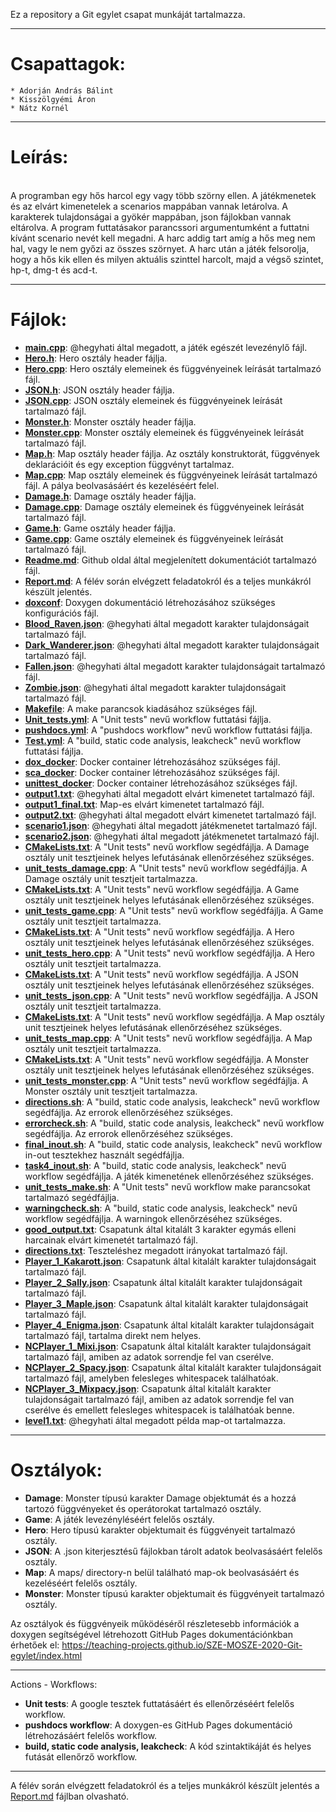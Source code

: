 Ez a repository a Git egylet csapat munkáját tartalmazza.<br />

---

# Csapattagok:<br />

	* Adorján András Bálint
	* Kisszölgyémi Áron
	* Nátz Kornél

---

# Leírás:<br />
<br />
A programban egy hős harcol egy vagy több szörny ellen. A játékmenetek és az elvárt kimenetelek a scenarios mappában vannak letárolva. A karakterek tulajdonságai a gyökér mappában, json fájlokban vannak eltárolva. A program futtatásakor parancssori argumentumként a futtatni kívánt scenario nevét kell megadni. A harc addig tart amíg a hős meg nem hal, vagy le nem győzi az összes szörnyet. A harc után a játék felsorolja, hogy a hős kik ellen és milyen aktuális szinttel harcolt, majd a végső szintet, hp-t, dmg-t és acd-t.<br />

---

# Fájlok:<br />

*	**[main.cpp](main.cpp)**: @hegyhati által megadott, a játék egészét levezénylő fájl.<br />
*	**[Hero.h](Hero.h)**: Hero osztály header fájlja.<br />
*	**[Hero.cpp](Hero.cpp)**: Hero osztály elemeinek és függvényeinek leírását tartalmazó fájl.<br />
*	**[JSON.h](JSON.h)**: JSON osztály header fájlja.<br />
*	**[JSON.cpp](JSON.cpp)**: JSON osztály elemeinek és függvényeinek leírását tartalmazó fájl.<br />
*	**[Monster.h](Monster.h)**: Monster osztály header fájlja.<br />
*	**[Monster.cpp](Monster.cpp)**: Monster osztály elemeinek és függvényeinek leírását tartalmazó fájl.<br />
*	**[Map.h](Map.h)**: Map osztály header fájlja. Az osztály konstruktorát, függvények deklarációit és egy exception függvényt tartalmaz.<br />
*	**[Map.cpp](Map.cpp)**: Map osztály elemeinek és függvényeinek leírását tartalmazó fájl. A pálya beolvasásáért és kezeléséért felel.<br />
*	**[Damage.h](Damage.h)**: Damage osztály header fájlja.<br />
*	**[Damage.cpp](Damage.cpp)**: Damage osztály elemeinek és függvényeinek leírását tartalmazó fájl.<br />
*	**[Game.h](Game.h)**: Game osztály header fájlja.<br />
*	**[Game.cpp](Game.cpp)**: Game osztály elemeinek és függvényeinek leírását tartalmazó fájl.<br />
*	**[Readme.md](Readme.md)**: Github oldal által megjelenített dokumentációt tartalmazó fájl.<br />
*	**[Report.md](Report.md)**: A félév során elvégzett feladatokról és a teljes munkákról készült jelentés.<br />
*	**[doxconf](doxconf)**: Doxygen dokumentáció létrehozásához szükséges konfigurációs fájl.<br />
*	**[Blood_Raven.json](Blood_Raven.json)**: @hegyhati által megadott karakter tulajdonságait tartalmazó fájl.<br />
*	**[Dark_Wanderer.json](Dark_Wanderer.json)**: @hegyhati által megadott karakter tulajdonságait tartalmazó fájl.<br />
*	**[Fallen.json](Fallen.json)**: @hegyhati által megadott karakter tulajdonságait tartalmazó fájl.<br />
*	**[Zombie.json](Zombie.json)**: @hegyhati által megadott karakter tulajdonságait tartalmazó fájl.<br />
*	**[Makefile](Makefile)**: A make parancsok kiadásához szükséges fájl.<br />
*	**[Unit_tests.yml](.github/workflows/Unit_tests.yml)**: A "Unit tests" nevű workflow futtatási fájlja.<br />
*	**[pushdocs.yml](.github/workflows/pushdocs.yml)**: A "pushdocs workflow" nevű workflow futtatási fájlja.<br />
*	**[Test.yml](.github/workflows/Test.yml)**: A "build, static code analysis, leakcheck" nevű workflow futtatási fájlja.<br />
*	**[dox_docker](docker/dox_docker)**: Docker container létrehozásához szükséges fájl.<br />
*	**[sca_docker](docker/sca_docker)**: Docker container létrehozásához szükséges fájl.<br />
*	**[unittest_docker](docker/unittest_docker)**: Docker container létrehozásához szükséges fájl.<br />
*	**[output1.txt](scenarios/output1.txt)**: @hegyhati által megadott elvárt kimenetet tartalmazó fájl.<br />
*	**[output1_final.txt](scenarios/output1_final.txt)**: Map-es elvárt kimenetet tartalmazó fájl.<br />
*	**[output2.txt](scenarios/output2.txt)**: @hegyhati által megadott elvárt kimenetet tartalmazó fájl.<br />
*	**[scenario1.json](scenarios/scenario1.json)**: @hegyhati által megadott játékmenetet tartalmazó fájl.<br />
*	**[scenario2.json](scenarios/scenario2.json)**: @hegyhati által megadott játékmenetet tartalmazó fájl.<br />
*	**[CMakeLists.txt](tests/damage_tests/CMakeLists.txt)**: A "Unit tests" nevű workflow segédfájlja. A Damage osztály unit tesztjeinek helyes lefutásának ellenőrzéséhez szükséges.<br />
*	**[unit_tests_damage.cpp](tests/damage_tests/unit_tests_damage.cpp)**: A "Unit tests" nevű workflow segédfájlja. A Damage osztály unit tesztjeit tartalmazza.<br />
*	**[CMakeLists.txt](tests/game_tests/CMakeLists.txt)**: A "Unit tests" nevű workflow segédfájlja. A Game osztály unit tesztjeinek helyes lefutásának ellenőrzéséhez szükséges.<br />
*	**[unit_tests_game.cpp](tests/game_tests/unit_tests_game.cpp)**: A "Unit tests" nevű workflow segédfájlja. A Game osztály unit tesztjeit tartalmazza.<br />
*	**[CMakeLists.txt](tests/hero_tests/CMakeLists.txt)**: A "Unit tests" nevű workflow segédfájlja. A Hero osztály unit tesztjeinek helyes lefutásának ellenőrzéséhez szükséges.<br />
*	**[unit_tests_hero.cpp](tests/hero_tests/unit_tests_hero.cpp)**: A "Unit tests" nevű workflow segédfájlja. A Hero osztály unit tesztjeit tartalmazza.<br />
*	**[CMakeLists.txt](tests/json_tests/CMakeLists.txt)**: A "Unit tests" nevű workflow segédfájlja. A JSON osztály unit tesztjeinek helyes lefutásának ellenőrzéséhez szükséges.<br />
*	**[unit_tests_json.cpp](tests/json_tests/unit_tests_json.cpp)**: A "Unit tests" nevű workflow segédfájlja. A JSON osztály unit tesztjeit tartalmazza.<br />
*	**[CMakeLists.txt](tests/map_tests/CMakeLists.txt)**: A "Unit tests" nevű workflow segédfájlja. A Map osztály unit tesztjeinek helyes lefutásának ellenőrzéséhez szükséges.<br />
*	**[unit_tests_map.cpp](tests/map_tests/unit_tests_map.cpp)**: A "Unit tests" nevű workflow segédfájlja. A Map osztály unit tesztjeit tartalmazza.<br />
*	**[CMakeLists.txt](tests/monster_tests/CMakeLists.txt)**: A "Unit tests" nevű workflow segédfájlja. A Monster osztály unit tesztjeinek helyes lefutásának ellenőrzéséhez szükséges.<br />
*	**[unit_tests_monster.cpp](tests/monster_tests/unit_tests_monster.cpp)**: A "Unit tests" nevű workflow segédfájlja. A Monster osztály unit tesztjeit tartalmazza.<br />
*	**[directions.sh](tests/directions.sh)**: A "build, static code analysis, leakcheck" nevű workflow segédfájlja. Az errorok ellenőrzéséhez szükséges.<br />
*	**[errorcheck.sh](tests/errorcheck.sh)**: A "build, static code analysis, leakcheck" nevű workflow segédfájlja. Az errorok ellenőrzéséhez szükséges.<br />
*	**[final_inout.sh](tests/final_inout.sh)**: A "build, static code analysis, leakcheck" nevű workflow in-out tesztekhez használt segédfájlja.<br />
*	**[task4_inout.sh](tests/task4_inout.sh)**: A "build, static code analysis, leakcheck" nevű workflow segédfájlja. A játék kimenetének ellenőrzéséhez szükséges.<br />
*	**[unit_tests_make.sh](tests/unit_tests_make.sh)**: A "Unit tests" nevű workflow make parancsokat tartalmazó segédfájlja.<br />
*	**[warningcheck.sh](tests/warningcheck.sh)**: A "build, static code analysis, leakcheck" nevű workflow segédfájlja. A warningok ellenőrzéséhez szükséges.<br />
*	**[good_output.txt](units/good_output.txt)**: Csapatunk által kitalált 3 karakter egymás elleni harcainak elvárt kimenetét tartalmazó fájl.<br />
*	**[directions.txt](units/directions.txt)**: Teszteléshez megadott irányokat tartalmazó fájl.<br />
*	**[Player_1_Kakarott.json](units/Player_1_Kakarott.json)**: Csapatunk által kitalált karakter tulajdonságait tartalmazó fájl.<br />
*	**[Player_2_Sally.json](units/Player_2_Sally.json)**: Csapatunk által kitalált karakter tulajdonságait tartalmazó fájl.<br />
*	**[Player_3_Maple.json](units/Player_3_Maple.json)**: Csapatunk által kitalált karakter tulajdonságait tartalmazó fájl.<br />
*	**[Player_4_Enigma.json](units/error/Player_4_Enigma.json)**: Csapatunk által kitalált karakter tulajdonságait tartalmazó fájl, tartalma direkt nem helyes.<br />
*	**[NCPlayer_1_Mixi.json](units/not_correct_units/NCPlayer_1_Mixi.json)**: Csapatunk által kitalált karakter tulajdonságait tartalmazó fájl, amiben az adatok sorrendje fel van cserélve.<br />
*	**[NCPlayer_2_Spacy.json](units/not_correct_units/NCPlayer_2_Spacy.json)**: Csapatunk által kitalált karakter tulajdonságait tartalmazó fájl, amelyben felesleges whitespacek találhatóak.<br />
*	**[NCPlayer_3_Mixpacy.json](units/not_correct_units/NCPlayer_3_Mixpacy.json)**: Csapatunk által kitalált karakter tulajdonságait tartalmazó fájl, amiben az adatok sorrendje fel van cserélve és emellett felesleges whitespacek is találhatóak benne.<br />
*	**[level1.txt](maps/level1.txt)**: @hegyhati által megadott példa map-ot tartalmazza.<br />

---

# Osztályok:<br />

*	**Damage**: Monster típusú karakter Damage objektumát és a hozzá tartozó függvényeket és operátorokat tartalmazó osztály.<br />
*	**Game**: A játék levezényléséért felelős osztály.<br />
*	**Hero**: Hero típusú karakter objektumait és függvényeit tartalmazó osztály.<br />
*	**JSON**: A .json kiterjesztésű fájlokban tárolt adatok beolvasásáért felelős osztály.<br />
*	**Map**: A maps/ directory-n belül található map-ok beolvasásáért és kezeléséért felelős osztály.<br />
*	**Monster**: Monster típusú karakter objektumait és függvényeit tartalmazó osztály.<br />

Az osztályok és függvényeik működéséről részletesebb információk a doxygen segítségével létrehozott GitHub Pages dokumentációnkban érhetőek el: https://teaching-projects.github.io/SZE-MOSZE-2020-Git-egylet/index.html<br />

---

Actions - Workflows:<br />
*	**Unit tests**: A google tesztek futtatásáért és ellenőrzéséért felelős workflow.<br />
*	**pushdocs workflow**: A doxygen-es GitHub Pages dokumentáció létrehozásáért felelős workflow.<br />
*	**build, static code analysis, leakcheck**: A kód szintaktikáját és helyes futását ellenőrző workflow.<br />

---

A félév során elvégzett feladatokról és a teljes munkákról készült jelentés a [Report.md](Report.md) fájlban olvasható. <br /> 
